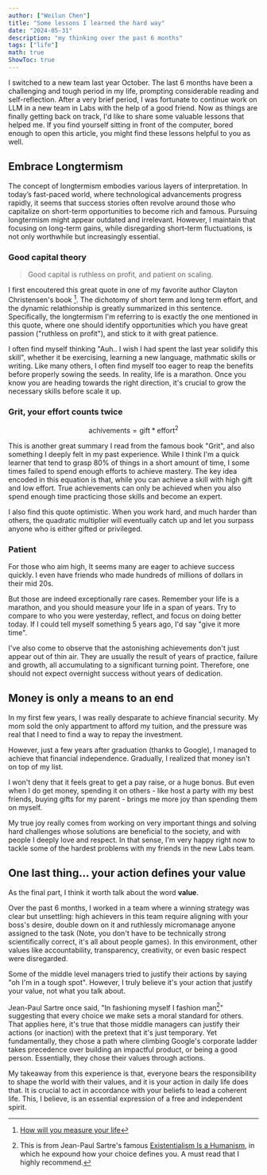 ```yaml
---
author: ["Weilun Chen"]
title: "Some lessons I learned the hard way"
date: "2024-05-31"
description: "my thinking over the past 6 months"
tags: ["life"]
math: true
ShowToc: true
---
```


<!-- KaTeX -->
<link rel="stylesheet" href="https://cdn.jsdelivr.net/npm/katex@0.11.1/dist/katex.min.css" integrity="sha384-zB1R0rpPzHqg7Kpt0Aljp8JPLqbXI3bhnPWROx27a9N0Ll6ZP/+DiW/UqRcLbRjq" crossorigin="anonymous">
<script defer src="https://cdn.jsdelivr.net/npm/katex@0.11.1/dist/katex.min.js" integrity="sha384-y23I5Q6l+B6vatafAwxRu/0oK/79VlbSz7Q9aiSZUvyWYIYsd+qj+o24G5ZU2zJz" crossorigin="anonymous"></script>
<script defer src="https://cdn.jsdelivr.net/npm/katex@0.11.1/dist/contrib/auto-render.min.js" integrity="sha384-kWPLUVMOks5AQFrykwIup5lo0m3iMkkHrD0uJ4H5cjeGihAutqP0yW0J6dpFiVkI" crossorigin="anonymous" onload="renderMathInElement(document.body);"></script>

I switched to a new team last year October. The last 6 months have been a challenging and tough period in my life, prompting considerable reading and self-reflection. After a very brief period, I was fortunate to continue work on LLM in a new team in Labs with the help of a good friend. Now as things are finally getting back on track, I'd like to share some valuable lessons that helped me. If you find yourself sitting in front of the computer, bored enough to open this article, you might find these lessons helpful to you as well.

## Embrace Longtermism

The concept of longtermism embodies various layers of interpretation. In today’s fast-paced world, where technological advancements progress rapidly, it seems that success stories often revolve around those who capitalize on short-term opportunities to become rich and famous. Pursuing longtermism might appear outdated and irrelevant. However, I maintain that focusing on long-term gains, while disregarding short-term fluctuations, is not only worthwhile but increasingly essential.

### Good capital theory

> Good capital is ruthless on profit, and patient on scaling.

I first encoutered this great quote in one of my favorite author Clayton Christensen's book [^2]. The dichotomy of short term and long term effort, and the dynamic relathionship is greatly summarized in this sentence. Specifically, the longtermism I'm referring to is exactly the one mentioned in this quote, where one should identify opportunities which you have great passion ("ruthless on profit"), and stick to it with great patience.

I often find myself thinking "Auh.. I wish I had spent the last year solidify this skill", whether it be exercising, learning a new language, mathmatic skills or writing. Like many others, I often find myself too eager to reap the benefits before properly sowing the seeds. In reality, life is a marathon. Once you know you are heading towards the right direction, it's crucial to grow the necessary skills before scale it up.

### Grit, your effort counts twice

$$
\text{achivements} = \text{gift} * \text{effort}^2
$$

This is another great summary I read from the famous book "Grit", and also something I deeply felt in my past experience. While I think I'm a quick learner that tend to grasp 80% of things in a short amount of time, I some times failed to spend enough efforts to achieve mastery. The key idea encoded in this equation is that, while you can achieve a skill with high gift and low effort. True achievements can only be achieved when you also spend enough time practicing those skills and become an expert.

I also find this quote optimistic. When you work hard, and much harder than others, the quadratic multiplier will eventually catch up and let you surpass anyone who is either gifted or privileged.

### Patient

For those who aim high, It seems many are eager to achieve success quickly. I even have friends who made hundreds of millions of dollars in their mid 20s.

But those are indeed exceptionally rare cases. Remember your life is a marathon, and you should measure your life in a span of years. Try to compare to who you were yesterday, reflect, and focus on doing better today. If I could tell myself something 5 years ago, I'd say "give it more time".

I've also come to observe that the astonishing achievements don't just appear out of thin air. They are usually the result of years of practice, failure and growth, all accumulating to a significant turning point. Therefore, one should not expect overnight success without years of dedication.

## Money is only a means to an end

In my first few years, I was really desparate to achieve financial security. My mom sold the only appartment to afford my tuition, and the pressure was real that I need to find a way to repay the investment.

However, just a few years after graduation (thanks to Google), I managed to achieve that financial independence. Gradually, I realized that money isn't on top of my list.

I won't deny that it feels great to get a pay raise, or a huge bonus. But even when I do get money, spending it on others - like host a party with my best friends, buying gifts for my parent - brings me more joy than spending them on myself.

My true joy really comes from working on very important things and solving hard challenges whose solutions are beneficial to the society, and with people I deeply love and respect. In that sense, I'm very happy right now to tackle some of the hardest problems with my friends in the new Labs team.

## One last thing... your action defines your value

As the final part, I think it worth talk about the word **value**.

Over the past 6 months, I worked in a team where a winning strategy was clear but unsettling: high achievers in this team require aligning with your boss's desire, double down on it and ruthlessly micromanage anyone assigned to the task (Note, you don't have to be technically strong scientifically correct, it's all about people games). In this environment, other values like accountability, transparency, creativity, or even basic respect were disregarded.

Some of the middle level managers tried to justify their actions by saying "oh I'm in a tough spot". However, I truly believe it's your action that justify your value, not what you talk about.

Jean-Paul Sartre once said, "In fashioning myself I fashion man[^1]" suggesting that every choice we make sets a moral standard for others. That applies here, it's true that those middle managers can justify their actions (or inaction) with the pretext that it's just temporary. Yet fundamentally, they chose a path where climbing Google's corporate ladder takes precedence over building an impactful product, or being a good person. Essentially, they chose their values through actions.

My takeaway from this experience is that, everyone bears the responsibility to shape the world with their values, and it is your action in daily life does that. It is crucial to act in accordance with your beliefs to lead a coherent life. This, I believe, is an essential expression of a free and independent spirit.

[^1]: This is from Jean-Paul Sartre's famous [Existentialism Is a Humanism](https://www.marxists.org/reference/archive/sartre/works/exist/sartre.htm), in which he expound how your choice defines you. A must read that I highly recommend.

[^2]: [How will you measure your life](https://www.amazon.com/How-Will-You-Measure-Your-Life-audiobook/dp/B0083EG3A6/ref=sr_1_1?dib=eyJ2IjoiMSJ9.6C-GlbBGCblJymdwUrdA1vsbsa8ypBQm6v_8JUmB43PNpzIVhGX_7gdaI5qgtlOZXThtF0JgAo5Pay4Ebku8ssX59r483m9oZKzkei3tlcirQpS6m2BbYnXSByifwPbissiQIJqz5ZdKS8w5x95xwnoG5UfSYDA7ygBi6kQHlC_Dicy0ew9bTmExZttE0dah8XT8Du-u65dPhvA5Qe4IctGoELgQbEo_XafvhXnH-4E.f413cfKTnHQP0kJAdRqZczWJ7_5umYTOVQ2WqMCx4uU&dib_tag=se&hvadid=580651017567&hvdev=c&hvlocphy=9032151&hvnetw=g&hvqmt=e&hvrand=5624381712344509492&hvtargid=kwd-423199261911&hydadcr=21908_13324157&keywords=how+will+u+measure+your+life&qid=1718578462&sr=8-1)
